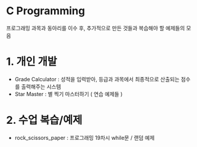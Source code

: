 # C Programming
프로그래밍 과목과 동아리를 이수 후, 추가적으로 만든 것들과 복습해야 할 예제들의 모음

# 1. 개인 개발
* Grade Calculator : 성적을 입력받아, 등급과 과목에서 최종적으로 산출되는 점수를 출력해주는 시스템
* Star Master : 별 찍기 마스터하기 ( 연습 예제들 )

# 2. 수업 복습/예제
* rock_scissors_paper : 프로그래밍 19차시 while문 / 랜덤 예제
